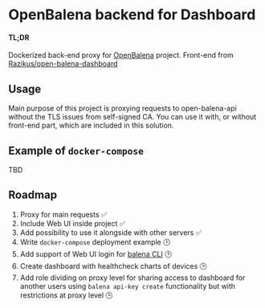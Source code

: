 # OpenBalena backend for Dashboard
#### TL;DR
Dockerized back-end proxy for [OpenBalena](https://www.balena.io/open/) project.
Front-end from [Razikus/open-balena-dashboard](https://github.com/Razikus/open-balena-dashboard)
## Usage 
Main purpose of this project is proxying requests to open-balena-api without the TLS issues from self-signed CA.
You can use it with, or without front-end part, which are included in this solution.
## Example of `docker-compose`
TBD
## Roadmap
1. Proxy for main requests ✅
2. Include Web UI inside project ✅
3. Add possibility to use it alongside with other servers ✅
4. Write `docker-compose` deployment example 🕒
5. Add support of Web UI login for [balena CLI](https://github.com/balena-io/balena-cli) 🕒
6. Create dashboard with healthcheck charts of devices 🕒
7. Add role dividing on proxy level for sharing access to dashboard for another users using `balena api-key create` functionality but with restrictions at proxy level 🕒
